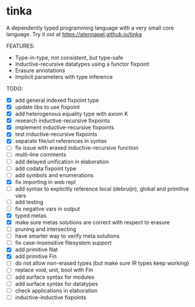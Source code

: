 # tinka

A dependently typed programming language with a very small core language.
Try it out at https://atennapel.github.io/tinka

FEATURES:
- Type-in-type, not consistent, but type-safe
- Inductive-recursive datatypes using a functor fixpoint
- Erasure annotations
- Implicit parameters with type inference

TODO:
- [x] add general indexed fixpoint type
- [x] update libs to use fixpoint
- [x] add heterogenous equality type with axiom K
- [x] research inductive-recursive fixpoints
- [x] implement inductive-recursive fixpoints
- [x] test inductive-recursive fixpoints
- [x] separate file/url references in syntax
- [ ] fix issue with erased inductive-recursive function
- [ ] multi-line comments
- [ ] add delayed unification in elaboration
- [ ] add codata fixpoint type
- [ ] add symbols and enumerations
- [x] fix importing in web repl
- [ ] add syntax to explicitly reference local (debruijn), global and primitive vars
- [ ] add testing
- [ ] fix negative vars in output
- [x] typed metas
- [x] make sure metas solutions are correct with respect to erasure
- [ ] pruning and intersecting
- [ ] have smarter way to verify meta solutions
- [ ] fix case-insensitive filesystem support
- [x] add primitive Nat
- [x] add primitive Fin
- [ ] do not allow non-erased types (but make sure IR types keep working)
- [ ] replace void, unit, bool with Fin
- [ ] add surface syntax for modules
- [ ] add surface syntax for datatypes
- [ ] check applications in elaboration
- [ ] inductive-inductive fixpoints
